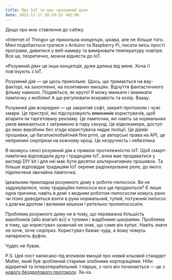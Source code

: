 ```yaml
---
title: Про IoT та про «розумний дім»
date: 2022-11-17 20:59:13 +02:00
---
```


Дещо про моє ставлення до сабжу.

«Internet of Things» це прикольна концепція, цікава, але не більше того. Мені подобається гратися з Arduino та Raspberry Pi, писати якісь прості програми, дивитися у веб-камеру та вимірювати температуру повітря. Все це, теоретично, можна віднести до IoT.

«Розумний дім» це інша концепція, дуже далека від мене. Хоча її пов'язують з IoT.

Розумний дім — це щось прикольне. Щось, що тримається на вау-факторі, на захопленні, на позитивних емоціях. Відчуття фантастичного фільму навколо. Подивіться, як круто! Я можу вмикати і вимикати лампочку з мобілки! А ще регулювати яскравість та колір. Вааау.

Розумний дім всередині — це закритий софт, закриті протоколи і чужі хмари. Це пристрої, які підслуховують ~~власників~~ користувачів, щоб впарити їм таргетовану рекламу. Це лампочки, які навіть за нормальних умов вмикаються з затримкою в пару секунд. Це відеокамери, доступ до яких виробник без згоди користувача надає поліції. Це діряві прошивки, це багатокілобайтний fine print, це авторські права на API, це неприємні сюрпризи на кожному кроці. Це незручність і небезпека.

В якомусь сенсі розумний дім є прямою протилежністю IoT. Щоб смарт-лампочка відповідала духу і традиціям IoT, вона має продаватися у вигляді DIY kit і для неї має бути десяток альтернативних прошивок. Та більше відповідає традиціям IoT окреме радіокероване реле, до якого підключена звичайна лампочка.

Ідеальним прикладом розумного дому є роботи-пилососи. Ви не задумувалися, чому традиційні пилососи все ще продаються? Є лише одна причина: навіть в домі з модним роботом-пилососом комусь рано чи пізно доводиться взяти в руки нормальний, тупий, потужний пилосос з довгим дротом і великим мішком і ретельно пропилососити.

Проблема розумного дому не в тому, що переважна більшість виробників (або взагалі всі) є тупими і жадібними шахраями. Проблема в тому, що користувач зазвичай не знає, що саме він купує. Навіть знати не хоче, хоче сюрприз. Користувач бажає чуда, а йому чомусь напарюють фуфло.

Чудес не буває.

P.S. Цей пост написано під впливом емоцій про новий кльовий стандарт Matter, який був зроблений старими злобними корпораціями. Ніби відкритий та інтероперабельний. І перше, з чого він починається — це з [нового бездротового протоколу](https://xkcd.com/927/). Ха-ха.
